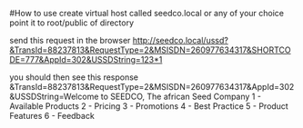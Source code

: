 

#How to use
create virtual host called seedco.local or any of your choice
point it to root/public of directory

send this request in the browser
http://seedco.local/ussd?&TransId=88237813&RequestType=2&MSISDN=260977634317&SHORTCODE=777&AppId=302&USSDString=123*1

you should then see this response
&TransId=88237813&RequestType=2&MSISDN=260977634317&AppId=302&USSDString=Welcome to SEEDCO, The african Seed Company 1 - Available Products 2 - Pricing 3 - Promotions 4 - Best Practice 5 - Product Features 6 - Feedback
